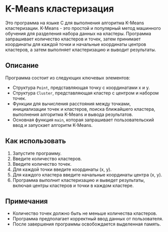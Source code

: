 # K-Means кластеризация

Это программа на языке C для выполнения алгоритма K-Means кластеризации. K-Means - это простой и популярный метод машинного обучения для разделения набора данных на кластеры. Программа запрашивает количество кластеров и точек, затем принимает координаты для каждой точки и начальные координаты центров кластеров, а затем выполняет кластеризацию и выводит результаты.

## Описание

Программа состоит из следующих ключевых элементов:

- Структура `Point`, представляющая точку с координатами x и y.
- Структура `Cluster`, представляющая кластер с центром и набором точек.
- Функции для вычисления расстояния между точками, инициализации точек и кластеров, поиска ближайшего кластера, выполнения алгоритма K-Means и вывода результатов.
- Основная функция `main`, которая запрашивает пользовательский ввод и запускает алгоритм K-Means.

## Как использовать

1. Запустите программу.
2. Введите количество кластеров.
3. Введите количество точек.
4. Для каждой точки введите координаты (x, y).
5. Для каждого кластера введите начальные координаты центра (x, y).
6. Программа выполнит кластеризацию и выведет результаты, включая центры кластеров и точки в каждом кластере.

## Примечания

- Количество точек должно быть не меньше количества кластеров.
- Программа предполагает корректный ввод данных от пользователя.
- После завершения программы освобождается выделенная память.


